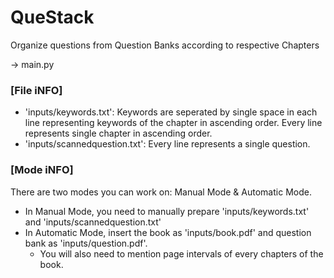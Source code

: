 # QueStack
Organize questions from Question Banks according to respective Chapters

-> main.py

### [File iNFO]
 - 'inputs/keywords.txt': Keywords are seperated by single space in each line representing keywords of the chapter in ascending order.
        Every line represents single chapter in ascending order.
 - 'inputs/scannedquestion.txt': Every line represents a single question.

### [Mode iNFO]
There are two modes you can work on: Manual Mode & Automatic Mode.
- In Manual Mode, you need to manually prepare 'inputs/keywords.txt' and 'inputs/scannedquestion.txt'
- In Automatic Mode, insert the book as 'inputs/book.pdf' and question bank as 'inputs/question.pdf'.
    - You will also need to mention page intervals of every chapters of the book.